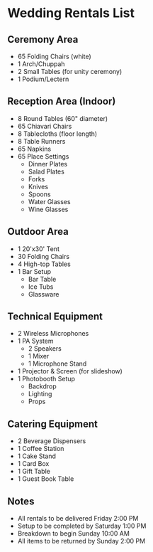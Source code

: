 # Wedding Rentals List

## Ceremony Area
- 65 Folding Chairs (white)
- 1 Arch/Chuppah
- 2 Small Tables (for unity ceremony)
- 1 Podium/Lectern

## Reception Area (Indoor)
- 8 Round Tables (60" diameter)
- 65 Chiavari Chairs
- 8 Tablecloths (floor length)
- 8 Table Runners
- 65 Napkins
- 65 Place Settings
  - Dinner Plates
  - Salad Plates
  - Forks
  - Knives
  - Spoons
  - Water Glasses
  - Wine Glasses

## Outdoor Area
- 1 20'x30' Tent
- 30 Folding Chairs
- 4 High-top Tables
- 1 Bar Setup
  - Bar Table
  - Ice Tubs
  - Glassware

## Technical Equipment
- 2 Wireless Microphones
- 1 PA System
  - 2 Speakers
  - 1 Mixer
  - 1 Microphone Stand
- 1 Projector & Screen (for slideshow)
- 1 Photobooth Setup
  - Backdrop
  - Lighting
  - Props

## Catering Equipment
- 2 Beverage Dispensers
- 1 Coffee Station
- 1 Cake Stand
- 1 Card Box
- 1 Gift Table
- 1 Guest Book Table

## Notes
- All rentals to be delivered Friday 2:00 PM
- Setup to be completed by Saturday 1:00 PM
- Breakdown to begin Sunday 10:00 AM
- All items to be returned by Sunday 2:00 PM 
